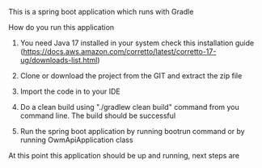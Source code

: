 This is a spring boot application which runs with Gradle

How do you run this application

1. You need Java 17 installed in your system check this installation guide (https://docs.aws.amazon.com/corretto/latest/corretto-17-ug/downloads-list.html)

2. Clone or download the project from the GIT and extract the zip file

3. Import the code in to your IDE

4. Do a clean build using "./gradlew clean build" command from you command line. The build should be successful

5. Run the spring boot application by running bootrun command or by running OwmApiApplication class

At this point this application should be up and running, next steps are
